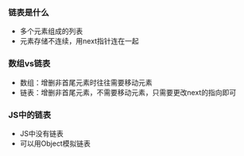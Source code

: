 ### 链表是什么 

- 多个元素组成的列表
- 元素存储不连续，用next指针连在一起

### 数组vs链表

- 数组：增删非首尾元素时往往需要移动元素
- 链表：增删非首尾元素，不需要移动元素，只需要更改next的指向即可

### JS中的链表

- JS中没有链表
- 可以用Object模拟链表


